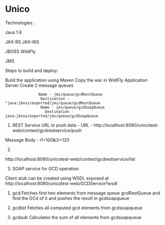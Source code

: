 # Unico

Technologies  : 

Java 1.8

JAX-RS
JAX-WS

JBOSS WildFly

JMS


Steps to build and deploy:

Build the application using Maven
Copy the war in WidlFly Application Server
Create 2 message queues 

                   Name - jms/queue/gcdRestQueue
                    Destination - "java:jboss/exported/jms/queue/gcdRestQueue
                    Name - jms/queue/gcdSoapQueue
                      Destination - java:jboss/exported/jms/queue/gcdSoapQueue                   


1. REST Service URL to push data  - 
URL  - http://localhost:8080/unicotest-web/context/gcdrestservice/push

Message Body - i1=100&i2=120



2. 

http://localhost:8080/unicotest-web/context/gcdrestservice/list

3. SOAP service for GCD operation

Client stub can be created using WSDL exposed at http://localhost:8080/unicotest-web/GCDService?wsdl




1. gcd
Fetches first two elements from message queue gcdRestQueue and find the GCd of it and pushes the result in gcdsoapqueue

2. gcdlist
Fetches all computed gcd elements from gcdsoapqueue

3. gcdsub
Calculates the sum of all elements from gcdsoapqueue
